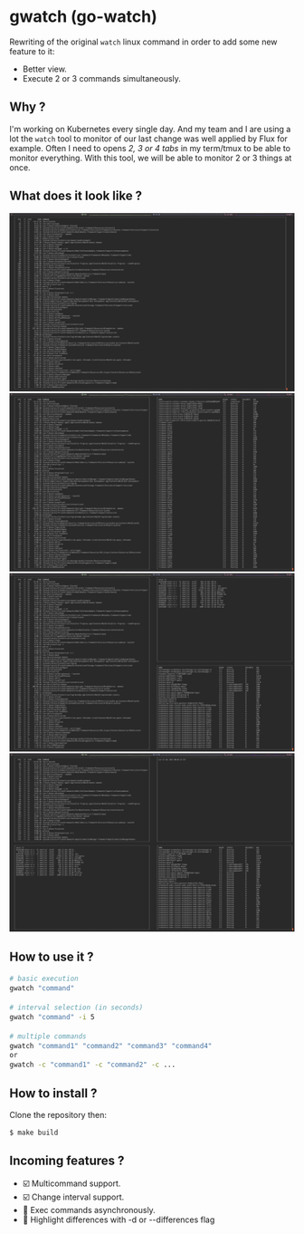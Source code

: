 # gwatch (go-watch)
Rewriting of the original `watch` linux command in order to add some new feature to it:
- Better view.
- Execute 2 or 3 commands simultaneously.

## Why ?

I'm working on Kubernetes every single day. And my team and I are using a lot the `watch` tool to monitor of our last change was well applied by Flux for example.
Often I need to opens *2, 3 or 4 tabs* in my term/tmux to be able to monitor everything. With this tool, we will be able to monitor 2 or 3 things at once.

## What does it look like ?

![Screenshot1](./assets/screenshot-1.png)
![Screenshot2](./assets/screenshot-2.png)
![Screenshot3](./assets/screenshot-3.png)
![Screenshot4](./assets/screenshot-4.png)

## How to use it ?

```sh
# basic execution
gwatch "command"

# interval selection (in seconds)
gwatch "command" -i 5

# multiple commands
gwatch "command1" "command2" "command3" "command4"
or
gwatch -c "command1" -c "command2" -c ...
```

## How to install ?

Clone the repository then:
```sh
$ make build
```

## Incoming features ?
- :ballot_box_with_check: Multicommand support.
- :ballot_box_with_check: Change interval support.
- :radio_button: Exec commands asynchronously.
- :radio_button: Highlight differences with -d or --differences flag
